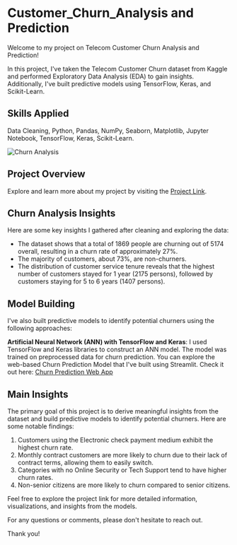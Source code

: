 # Customer_Churn_Analysis and Prediction

Welcome to my project on Telecom Customer Churn Analysis and Prediction!

In this project, I've taken the Telecom Customer Churn dataset from Kaggle and performed Exploratory Data Analysis (EDA) to gain insights. Additionally, I've built predictive models using TensorFlow, Keras, and Scikit-Learn.

## Skills Applied

Data Cleaning, Python, Pandas, NumPy, Seaborn, Matplotlib, Jupyter Notebook, TensorFlow, Keras, Scikit-Learn.

![Churn Analysis](https://user-images.githubusercontent.com/111905512/216779696-2b8101d8-77e6-45f1-9543-153fd00303e3.png)

## Project Overview

Explore and learn more about my project by visiting the [Project Link](https://bit.ly/3DU5NRz).

## Churn Analysis Insights

Here are some key insights I gathered after cleaning and exploring the data:

- The dataset shows that a total of 1869 people are churning out of 5174 overall, resulting in a churn rate of approximately 27%.
- The majority of customers, about 73%, are non-churners.
- The distribution of customer service tenure reveals that the highest number of customers stayed for 1 year (2175 persons), followed by customers staying for 5 to 6 years (1407 persons).

## Model Building

I've also built predictive models to identify potential churners using the following approaches:

**Artificial Neural Network (ANN) with TensorFlow and Keras**: I used TensorFlow and Keras libraries to construct an ANN model. The model was trained on preprocessed data for churn prediction.
You can explore the web-based Churn Prediction Model that I've built using Streamlit. Check it out here: [Churn Prediction Web App](https://churnpredictionbyabir.streamlit.app/)

## Main Insights

The primary goal of this project is to derive meaningful insights from the dataset and build predictive models to identify potential churners. Here are some notable findings:

1. Customers using the Electronic check payment medium exhibit the highest churn rate.
2. Monthly contract customers are more likely to churn due to their lack of contract terms, allowing them to easily switch.
3. Categories with no Online Security or Tech Support tend to have higher churn rates.
4. Non-senior citizens are more likely to churn compared to senior citizens.

Feel free to explore the project link for more detailed information, visualizations, and insights from the models.

For any questions or comments, please don't hesitate to reach out.

Thank you!

